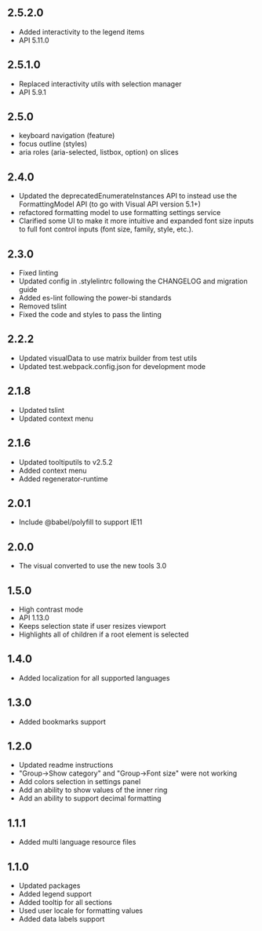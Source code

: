 ## 2.5.2.0
* Added interactivity to the legend items
* API 5.11.0

## 2.5.1.0
* Replaced interactivity utils with selection manager
* API 5.9.1

## 2.5.0
* keyboard navigation (feature)
* focus outline (styles)
* aria roles (aria-selected, listbox, option) on slices

## 2.4.0
* Updated the deprecatedEnumerateInstances API to instead use the FormattingModel API (to go with Visual API version 5.1+)
* refactored formatting model to use formatting settings service
* Clarified some UI to make it more intuitive and expanded font size inputs to full font control inputs (font size, family, style, etc.).

## 2.3.0
* Fixed linting
* Updated config in .stylelintrc following the CHANGELOG and migration guide
* Added es-lint following the power-bi standards
* Removed tslint
* Fixed the code and styles to pass the linting

## 2.2.2
* Updated visualData to use matrix builder from test utils
* Updated test.webpack.config.json for development mode

## 2.1.8
* Updated tslint
* Updated context menu

## 2.1.6
* Updated tooltiputils to v2.5.2
* Added context menu
* Added regenerator-runtime 

## 2.0.1
* Include @babel/polyfill to support IE11

## 2.0.0
* The visual converted to use the new tools 3.0

## 1.5.0
* High contrast mode
* API 1.13.0
* Keeps selection state if user resizes viewport
* Highlights all of children if a root element is selected

## 1.4.0
* Added localization for all supported languages

## 1.3.0
* Added bookmarks support

## 1.2.0
* Updated readme instructions
* "Group->Show category" and "Group->Font size" were not working
* Add colors selection in settings panel
* Add an ability to show values of the inner ring
* Add an ability to support decimal formatting

## 1.1.1
* Added multi language resource files

## 1.1.0
* Updated packages
* Added legend support
* Added tooltip for all sections
* Used user locale for formatting values
* Added data labels support
